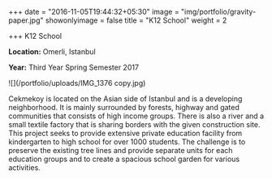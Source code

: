 +++
date = "2016-11-05T19:44:32+05:30"
image = "img/portfolio/gravity-paper.jpg"
showonlyimage = false
title = "K12 School"
weight = 2

+++
K12 School

**Location:** Omerli, Istanbul

**Year:** Third Year Spring Semester 2017

![](/portfolio/uploads/IMG_1376 copy.jpg)

 <!--more-->

Cekmekoy is located on the Asian side of Istanbul and is a developing neighborhood. It is mainly surrounded by forests, highway and gated communities that consists of high income groups. There is also a river and a small textile factory that is sharing borders with the given construction site. This project seeks to provide extensive private education facility from kindergarten to high school for over 1000 students. The challenge is to preserve the existing tree lines and provide separate units for each education groups and to create a spacious school garden for various activities.